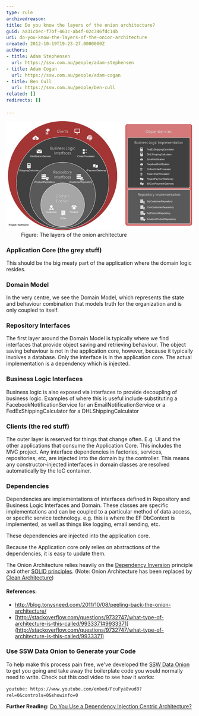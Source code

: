 ```yaml
---
type: rule
archivedreason: 
title: Do you know the layers of the onion architecture?
guid: aa31cbec-f7bf-463c-ab4f-02c346fdc14b
uri: do-you-know-the-layers-of-the-onion-architecture
created: 2012-10-19T19:23:27.0000000Z
authors:
- title: Adam Stephensen
  url: https://ssw.com.au/people/adam-stephensen
- title: Adam Cogan
  url: https://ssw.com.au/people/adam-cogan
- title: Ben Cull
  url: https://ssw.com.au/people/ben-cull
related: []
redirects: []

---
```


<dl class="image"><dt><a target="_blank" href="/Documents/Onion-Architecture.pdf"><img alt="Onion Architecture" src="Onion-Architecture.jpg"></a></dt><dd>Figure: The layers of the onion architecture</dd></dl>
<!--endintro-->

### Application Core (the grey stuff)

This should be the big meaty part of the application where the domain logic resides.

### Domain Model

In the very centre, we see the Domain Model, which represents the state and behaviour combination that models truth for the organization and is only coupled to itself.

### Repository Interfaces

The first layer around the Domain Model is typically where we find interfaces that provide object saving and retrieving behaviour. 
The object saving behaviour is not in the application core, however, because it typically involves a database.  Only the interface is in the application core.  The actual implementation is a dependency which is injected.

### Business Logic Interfaces

Business logic is also exposed via interfaces to provide decoupling of business logic. 
Examples of where this is useful include substituting a FacebookNotificationService for an EmailNotificationService or a FedExShippingCalculator for a DHLShippingCalculator

### Clients (the red stuff)

The outer layer is reserved for things that change often.  E.g. UI and the other applications that consume the Application Core. 
This includes the MVC project.
Any interface dependencies in factories, services, repositories, etc, are injected into the domain by the controller.
This means any constructor-injected interfaces in domain classes are resolved automatically by the IoC container.

### Dependencies

Dependencies are implementations of interfaces defined in Repository and Business Logic Interfaces and Domain.
These classes are specific implementations and can be coupled to a particular method of data access, or specific service technology.
e.g. this is where the EF DbContext is implemented, as well as things like logging, email sending, etc.

These dependencies are injected into the application core.

Because the Application core only relies on abstractions of the dependencies, it is easy to update them.

The Onion Architecture relies heavily on the [Dependency Inversion](http://en.wikipedia.org/wiki/Dependency_inversion_principle) principle and other [SOLID principles](/do-you-know-the-common-design-principles-part-1).
(Note: Onion Architecture has been replaced by [Clean Architecture](/rules-to-better-clean-architecture))

#### References:

* http://blog.tonysneed.com/2011/10/08/peeling-back-the-onion-architecture/
* [http://stackoverflow.com/questions/9732747/what-type-of-architecture-is-this-called/9933371#9933371](http://stackoverflow.com/questions/9732747/what-type-of-architecture-is-this-called/9933371)


### Use SSW Data Onion to Generate your Code


To help make this process pain free, we've developed the [SSW Data Onion](http://www.sswdataonion.com/) to get you going and take away the boilerplate code you would normally need to write. Check out this cool video to see how it works:




`youtube: https://www.youtube.com/embed/FcuFya8vud8?rel=0&controls=0&showinfo=0`
 



**Further Reading:** [Do You Use a Dependency Injection Centric Architecture?](/Pages/Use-a-Dependency-Injection-Centric-Architecture.aspx)

